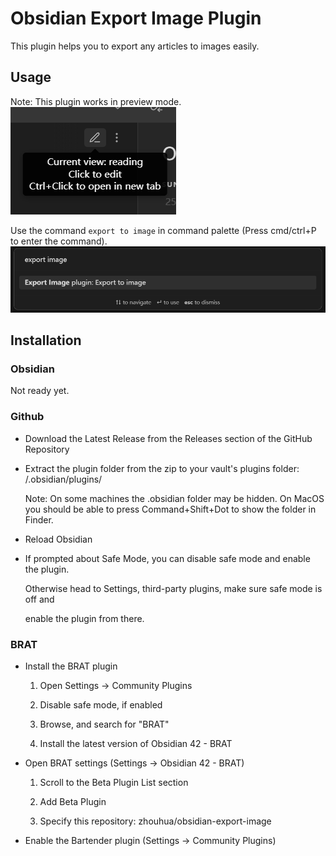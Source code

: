 # Obsidian Export Image Plugin

This plugin helps you to export any articles to images easily.

## Usage

Note: This plugin works in preview mode.  
![](./assets/mode.png)

Use the command `export to image` in command palette (Press cmd/ctrl+P to enter the command).
![](./assets/command.png)

## Installation

### Obsidian

Not ready yet.

### Github

* Download the Latest Release from the Releases section of the GitHub Repository

* Extract the plugin folder from the zip to your vault's plugins folder: <vault>/.obsidian/plugins/

  Note: On some machines the .obsidian folder may be hidden. On MacOS you should be able to press Command+Shift+Dot to show the folder in Finder.

* Reload Obsidian

* If prompted about Safe Mode, you can disable safe mode and enable the plugin.

  Otherwise head to Settings, third-party plugins, make sure safe mode is off and

  enable the plugin from there.

### BRAT

* Install the BRAT plugin

  1. Open Settings -> Community Plugins

  2. Disable safe mode, if enabled

  3. Browse, and search for "BRAT"

  4. Install the latest version of Obsidian 42 - BRAT

* Open BRAT settings (Settings -> Obsidian 42 - BRAT)

  1. Scroll to the Beta Plugin List section

  2. Add Beta Plugin

  3. Specify this repository: zhouhua/obsidian-export-image

* Enable the Bartender plugin (Settings -> Community Plugins)
